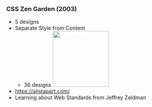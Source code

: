 ### CSS Zen Garden (2003)

* 5 designs
* Separate Style from Content
  * 36 designs <img src="../assets/css-zen-garden-book.jpg" height="150" class="plain vmiddle" />
* https://alistapart.com/
* Learning about Web Standards from Jeffrey Zeldman